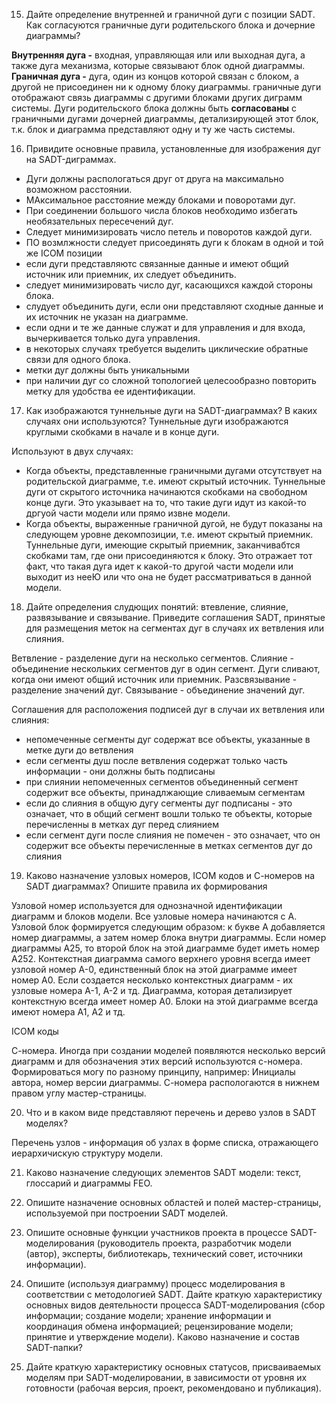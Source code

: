 15. Дайте определение внутренней и граничной дуги с позиции SADT. Как согласуются граничные дуги родительского блока и дочерние диаграммы?

**Внутренняя дуга -** входная, управляющая или или выходная дуга, а также дуга механизма, которые связывают блок одной диаграммы.
**Граничная дуга -** дуга, один из концов которой связан с блоком, а другой не присоединен ни к одному блоку диаграммы. граничные дуги отображают связь диаграммы с другими блоками других диграмм системы.
Дуги родительского блока должны быть **согласованы** с граничными дугами дочерней диаграммы, детализирующей этот блок, т.к. блок и диаграмма представляют одну и ту же часть системы.

16. Привидите основные правила, установленные для изображения дуг на SADT-диграммах.
- Дуги должны распологаться друг от друга на максимально возможном расстоянии.
- МАксимальное расстояние между блоками и поворотами дуг.
- При соединении большого числа блоков необходимо избегать необязательных пересечений дуг.
- Следует минимизировать число петель и поворотов каждой дуги.
- ПО возмлжности следует присоединять дуги к блокам в одной и той же ICOM позиции 
- если дуги представляютс связанные данные и имеют общий источник или приемник, их следует объединить.
- следует минимизировать число дуг, касающихся каждой стороны блока. 
- слудует объединить дуги, если они представляют сходные данные и их источник не указан на диаграмме.
- если одни и те же данные служат и для управления и для входа, вычеркивается только дуга управления. 
- в некоторых случаях требуется выделить циклические обратные связи для одного блока.
- метки дуг должны быть уникальными
- при наличии дуг со сложной топологией целесообразно повторить метку для удобства ее идентификации.

17. Как изображаются туннельные дуги на SADT-диаграммах? В каких случаях они используются?
Туннельные дуги изображаются круглыми скобками в начале и в конце дуги.

Используют в двух случаях:
- Когда объекты, представленные граничными дугами отсутствует на родительской диаграмме, т.е. имеют скрытый источник. Туннельные дуги от скрытого источника начинаются скобками на свободном конце дуги. Это указывает на то, что такие дуги идут из какой-то дргуой части модели или прямо извне модели.
- Когда объекты, выраженные граничной дугой, не будут показаны на следующем уровне декомпозиции, т.е. имеют скрытый приемник. Туннельные дуги, имеющие скрытый приемник, заканчивабтся скобками там, где они присоединяются к блоку. Это отражает тот факт, что такая дуга идет к какой-то другой части модели или выходит из нееЮ или что она не будет рассматриваться в данной модели.

18. Дайте определения слудющих понятий: втевление, слияние, развязывание и связывание. Приведите соглашения SADT, принятые для размещения меток на сегментах дуг в случаях их ветвления или слияния.

Ветвление - разделение дуги на несколько сегментов.
Слияние - объединение нескольких сегментов дуг в один сегмент. Дуги сливают, когда они имеют общий источник или приемник.
Разсвязывание - разделение значений дуг.
Связывание - объединение значений дуг.

Соглашения для расположения подписей дуг в случаи их ветвления или слияния:
- непомеченные сегменты дуг содержат все объекты, указанные в метке дуги до ветвления
- если сегменты душ после ветвления содержат только часть информации - они должны быть подписаны
- при слиянии непомеченных сегментов объединенный сегмент содержит все объекты, принадлжающие сливаемым сегментам
- если до слияния в общую дугу сегменты дуг подписаны - это означает, что в общий сегмент вошли только те объекты, которые перечисленны в метках дуг перед слиянием
- если сегмент дуги после слияния не помечен - это означает, что он содержит все объекты перечисленные в метках сегментов дуг до слияния

19. Каково назначение узловых номеров, ICOM кодов и С-номеров на SADT диаграммах? Опишите правила их формирования

Узловой номер используется для однозначной идентификации диаграмм и блоков модели. Все узловые номера начинаются с А. Узловой блок формируется следующим образом: к букве А добавляется номер диаграммы, а затем номер блока внутри диаграммы. Если номер диаграммы А25, то второй блок на этой диаграмме будет иметь номер А252. Контекстная диаграмма самого верхнего уровня всегда имеет узловой номер А-0, единственный блок на этой диаграмме имеет номер А0. Если создается несколько контекстных диаграмм - их узловые номера А-1, А-2 и тд. Диаграмма, которая детализирует контекстную всегда имеет номер А0. Блоки на этой диаграмме всегда имеют номера А1, А2 и тд.

ICOM коды

С-номера. Иногда при создании моделей появляются несколько версий диаграмм и для обозначения этих версий используются с-номера. Формироваться могу по разному принципу, например: Инициалы автора, номер версии диаграммы. С-номера распологаются в нижнем правом углу мастер-страницы.

20. Что и в каком виде представляют перечень и дерево узлов в SADT моделях?

Перечень узлов - информация об узлах в форме списка, отражающего иерархичискую структуру модели.

21. Каково назначение следующих элементов SADT модели: текст, глоссарий и диаграммы FEO.

22. Опишите назначение основных областей и полей мастер-страницы, используемой при построении SADT моделей.

26. Опишите основные функции участников проекта в процессе SADT-моделирования (руководитель проекта, разработчик модели (автор), эксперты, библиотекарь, технический совет, источники информации). 

27. Опишите (используя диаграмму) процесс моделирования в соответствии с методологией SADT. Дайте краткую характеристику основных видов деятельности процесса SADT-моделирования (сбор информации; создание модели; хранение информации и координация обмена информацией; рецензирование модели; принятие и утверждение модели). Каково назначение и состав SADT-папки? 

28. Дайте краткую характеристику основных статусов, присваиваемых моделям при SADT-моделировании, в зависимости от уровня их готовности (рабочая версия, проект, рекомендовано и публикация). 


